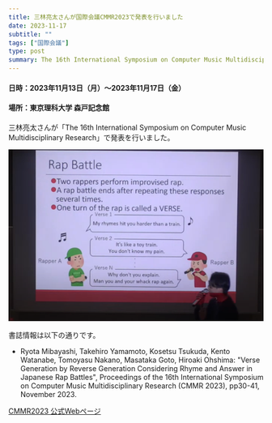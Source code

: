 ```yaml
---
title: 三林亮太さんが国際会議CMMR2023で発表を行いました
date: 2023-11-17
subtitle: ""
tags: ["国際会議"]
type: post
summary: The 16th International Symposium on Computer Music Multidisciplinary Research (CMMR 2023)
---
```


#### 日時：2023年11月13日（月）～2023年11月17日（金）
#### 場所：東京理科大学 森戸記念館

三林亮太さんが「The 16th International Symposium on Computer Music Multidisciplinary Research」で発表を行いました。

![](oral.png)

書誌情報は以下の通りです。
- Ryota Mibayashi, Takehiro Yamamoto, Kosetsu Tsukuda, Kento Watanabe, Tomoyasu Nakano, Masataka Goto, Hiroaki Ohshima: "Verse Generation by Reverse Generation Considering Rhyme and Answer in Japanese Rap Battles", Proceedings of the 16th International Symposium on Computer Music Multidisciplinary Research (CMMR 2023), pp30-41, November 2023.

[CMMR2023 公式Webページ](https://cmmr2023.gttm.jp)

<!-- 1. 論文採録バージョン -->
<!-- [第一著者]さんの論文が「[学会フルネーム]」に採録されました。 -->

<!-- [公式Webページ](学会公式ページTopのURL) -->


<!-- 書誌情報。書式はPublicationsを参考。変にコードブロックとかで囲まなくてOK -->


<!-- [年月日]に発表予定 -->



<!-- 2. 論文発表済みバージョン -->
<!-- [第一著者]さんが「[学会フルネーム]」で発表しました。 -->

<!-- [公式Webページ](学会公式ページTopのURL) -->


<!-- 書誌情報。書式はPublicationsを参考。変にコードブロックとかで囲まなくてOK -->


<!-- 3. 論文受賞バージョン -->
<!-- [第一著者]さんの論文が「[学会フルネーム]」で「[受賞名]」を受賞しました -->

<!-- [公式Webページ](学会公式ページTopのURL) -->


<!-- 書誌情報。書式はPublicationsを参考。変にコードブロックとかで囲まなくてOK -->

<!-- 同学会複数名の場合は並べて良い感じにして -->